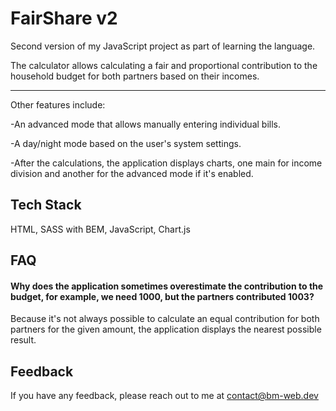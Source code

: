 
# FairShare v2

Second version of my JavaScript project as part of learning the language.

The calculator allows calculating a fair and proportional contribution to the household budget for both partners based on their incomes.

-----------

Other features include:

-An advanced mode that allows manually entering individual bills.

-A day/night mode based on the user's system settings.

-After the calculations, the application displays charts, one main for income division and another for the advanced mode if it's enabled.

## Tech Stack

HTML,
SASS with BEM,
JavaScript,
Chart.js
## FAQ

#### Why does the application sometimes overestimate the contribution to the budget, for example, we need 1000, but the partners contributed 1003?


Because it's not always possible to calculate an equal contribution for both partners for the given amount, the application displays the nearest possible result.


## Feedback

If you have any feedback, please reach out to me at contact@bm-web.dev

